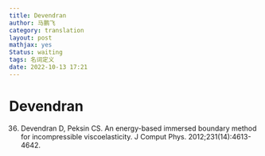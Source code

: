 ```yaml
---
title: Devendran
author: 马鹏飞
category: translation
layout: post
mathjax: yes
Status: waiting
tags: 名词定义
date: 2022-10-13 17:21
---
```

# Devendran

36. Devendran D, Peksin CS. An energy-based immersed boundary method for incompressible viscoelasticity. J Comput Phys.
2012;231(14):4613-4642.